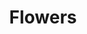 ---
title: Flowers
description: Flowers Collection
# featured_image: janis-ringli-UC1pzyJFyvs-unsplash.jpg
weight: 10

# list pages require at least one image to be displayed.
---